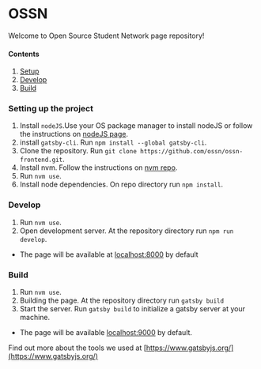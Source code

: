 # OSSN

Welcome to Open Source Student Network page repository!


#### Contents
1. [Setup](#setup)
2. [Develop](#develop)
3. [Build](#build)


### <a name="setup"></a>Setting up the project
1. Install `nodeJS`.Use your OS package manager to install nodeJS or follow the instructions on [nodeJS page](https://nodejs.org/en/download/).
2. install `gatsby-cli`. Run
 `npm install --global gatsby-cli`.
3. Clone the repository. Run `git clone https://github.com/ossn/ossn-frontend.git`.
4. Install nvm. Follow the instructions on [nvm repo](https://github.com/creationix/nvm#installation).
5. Run `nvm use`.
6. Install node dependencies. On repo directory run `npm install`.

### <a name="develop"></a> Develop
1. Run `nvm use`.
2. Open development server.
At the repository directory run `npm run develop`.
- The page will be available at [localhost:8000](htpp://localhost:8000) by default

### <a name="build"></a> Build

1. Run `nvm use`.
2. Building the page. At the repository directory run `gatsby build`
3. Start the server. Run `gatsby build` to initialize a gatsby server at your machine.
- The page will be available  [localhost:9000](http://localhost:9000) by default.


Find out more about the tools we used at [https://www.gatsbyjs.org/](https://www.gatsbyjs.org/)
